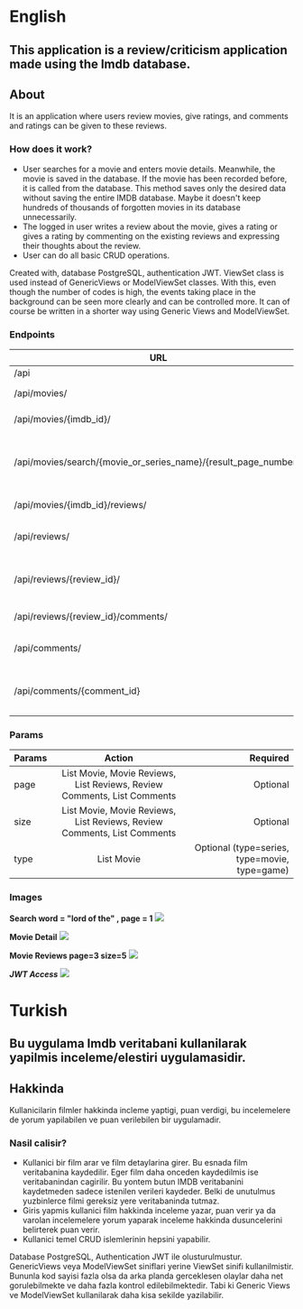 # **English**
## This application is a review/criticism application made using the Imdb database.

## About
It is an application where users review movies, give ratings, and comments and ratings can be given to these reviews.

### How does it work?
- User searches for a movie and enters movie details. Meanwhile, the movie is saved in the database. If the movie has been recorded before, it is called from the database. This method saves only the desired data without saving the entire IMDB database. Maybe it doesn't keep hundreds of thousands of forgotten movies in its database unnecessarily.
- The logged in user writes a review about the movie, gives a rating or gives a rating by commenting on the existing reviews and expressing their thoughts about the review.
- User can do all basic CRUD operations.

Created with, database PostgreSQL, authentication JWT. ViewSet class is used instead of GenericViews or ModelViewSet classes. With this, even though the number of codes is high, the events taking place in the background can be seen more clearly and can be controlled more. It can of course be written in a shorter way using Generic Views and ModelViewSet.

### Endpoints

| URL           | Methods           | Action  |
| ------------- |:-------------:| -----:|
| /api      | GET | Root |
| /api/movies/      | GET      |   List Movies |
| /api/movies/{imdb_id}/ | GET      |    Movie Details  |
| /api/movies/search/{movie_or_series_name}/{result_page_number}/ | GET      |    Search IMDB data (page number optional)  |
| /api/movies/{imdb_id}/reviews/ | GET      |    Movie Reviews  |
| /api/reviews/ | GET-POST      |    List and Create Review  |
| /api/reviews/{review_id}/ | GET-PUT-PATCH-DELETE      |    Review Details, Update or Delete  |
| /api/reviews/{review_id}/comments/ | GET      |    Review Comments  |
| /api/comments/ | GET-POST      |    List and Create Comments  |
| /api/comments/{comment_id} | GET-PUT-PATCH-DELETE      |    Comment Details, Update or Delete  |

### Params

| Params        | Action           | Required  |
| ------------- |:-------------:| -----:|
| page      | List Movie, Movie Reviews, List Reviews, Review Comments, List Comments | Optional |
| size      | List Movie, Movie Reviews, List Reviews, Review Comments, List Comments      |   Optional |
| type | List Movie      |    Optional (type=series, type=movie, type=game) |

### Images
**Search word = "lord of the" , page = 1**
![](https://i.imgur.com/eITjsKB.png)

**Movie Detail**
![](https://i.imgur.com/qAKgUiT.png)

**Movie Reviews page=3 size=5**
![](https://i.imgur.com/DgEz06c.png)

***JWT Access***
![](https://i.imgur.com/pCS7Cyt.png)

# **Turkish**
## Bu uygulama Imdb veritabani kullanilarak yapilmis inceleme/elestiri uygulamasidir.

## Hakkinda
Kullanicilarin filmler hakkinda incleme yaptigi, puan verdigi, bu incelemelere de yorum yapilabilen ve puan verilebilen bir uygulamadir.

### Nasil calisir?
- Kullanici bir film arar ve film detaylarina girer. Bu esnada film veritabanina kaydedilir. Eger film daha onceden kaydedilmis ise veritabanindan cagirilir. Bu yontem butun IMDB veritabanini kaydetmeden sadece istenilen verileri kaydeder. Belki de unutulmus yuzbinlerce filmi gereksiz yere veritabaninda tutmaz. 
- Giris yapmis kullanici film hakkinda inceleme yazar, puan verir ya da varolan incelemelere yorum yaparak inceleme hakkinda dusuncelerini belirterek puan verir.
- Kullanici temel CRUD islemlerinin hepsini yapabilir.

Database PostgreSQL, Authentication JWT ile olusturulmustur. GenericViews veya ModelViewSet siniflari yerine ViewSet sinifi kullanilmistir. Bununla kod sayisi fazla olsa da arka planda gerceklesen olaylar daha net gorulebilmekte ve daha fazla kontrol edilebilmektedir. Tabi ki Generic Views ve ModelViewSet kullanilarak daha kisa sekilde yazilabilir.
